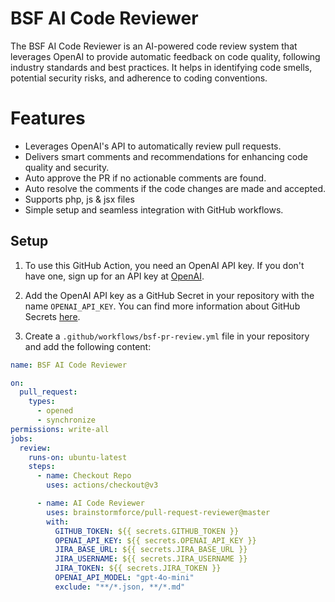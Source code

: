 # BSF AI Code Reviewer

The BSF AI Code Reviewer is an AI-powered code review system that leverages OpenAI to provide automatic feedback on code quality, following industry standards and best practices. It helps in identifying code smells, potential security risks, and adherence to coding conventions.

# Features

- Leverages OpenAI's API to automatically review pull requests.
- Delivers smart comments and recommendations for enhancing code quality and security.
- Auto approve the PR if no actionable comments are found.
- Auto resolve the comments if the code changes are made and accepted.
- Supports php, js & jsx files
- Simple setup and seamless integration with GitHub workflows.

## Setup

1. To use this GitHub Action, you need an OpenAI API key. If you don't have one, sign up for an API key
   at [OpenAI](https://beta.openai.com/signup).

2. Add the OpenAI API key as a GitHub Secret in your repository with the name `OPENAI_API_KEY`. You can find more
   information about GitHub Secrets [here](https://docs.github.com/en/actions/reference/encrypted-secrets).

3. Create a `.github/workflows/bsf-pr-review.yml` file in your repository and add the following content:

```yaml
name: BSF AI Code Reviewer

on:
  pull_request:
    types:
      - opened
      - synchronize
permissions: write-all
jobs:
  review:
    runs-on: ubuntu-latest
    steps:
      - name: Checkout Repo
        uses: actions/checkout@v3

      - name: AI Code Reviewer
        uses: brainstormforce/pull-request-reviewer@master
        with:
          GITHUB_TOKEN: ${{ secrets.GITHUB_TOKEN }}
          OPENAI_API_KEY: ${{ secrets.OPENAI_API_KEY }}
          JIRA_BASE_URL: ${{ secrets.JIRA_BASE_URL }}
          JIRA_USERNAME: ${{ secrets.JIRA_USERNAME }}
          JIRA_TOKEN: ${{ secrets.JIRA_TOKEN }}
          OPENAI_API_MODEL: "gpt-4o-mini"
          exclude: "**/*.json, **/*.md"